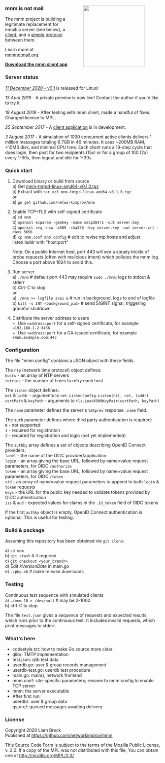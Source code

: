 ### mnm is not mail[<img width="200" hspace="50" align="right" src="https://user-images.githubusercontent.com/458838/65545951-535f6980-decb-11e9-8f46-6122198097b0.png">](https://mnmnotmail.org)

The mnm project is building a legitimate replacement for email: 
a server (see below), 
a [client](https://github.com/networkimprov/mnm-hammer), and 
a [simple protocol](Protocol.md) between them.

Learn more at [mnmnotmail.org](https://mnmnotmail.org). 

[**Download the mnm client app**](https://mnmnotmail.org/#quick-start) 


### Server status

[_11 December 2020_ - v0.1](https://github.com/networkimprov/mnm/releases/latest)
is released for Linux! 

_13 April 2019_ -
A private preview is now live! Contact the author if you'd like to try it.

_19 August 2018_ -
After testing with mnm client, made a handful of fixes. Changed license to MPL.

_25 September 2017_ -
A [client application](https://github.com/networkimprov/mnm-hammer) is in development.

_3 August 2017_ -
A simulation of 1000 concurrent active clients 
delivers 1 million messages totaling 6.7GB in 46 minutes. 
It uses ~200MB RAM, <10MB disk, and minimal CPU time. 
Each client runs a 19-step cycle that does login, then post for two recipients (15x) 
or for a group of 100 (2x) every 1-30s, then logout and idle for 1-30s. 


### Quick start

1. Download binary or build from source  
a) Get [mnm-tmtpd-linux-amd64-v0.1.0.tgz](https://github.com/networkimprov/mnm/releases/download/v0.1.0/mnm-tmtpd-linux-amd64-v0.1.0.tgz)  
b) Extract with `tar xzf mnm-tmtpd-linux-amd64-v0.1.0.tgz`  
or  
a) `go get github.com/networkimprov/mnm`  

1. Enable TCP+TLS with self-signed certificate  
a) `cd mnm`  
b) `openssl ecparam -genkey -name secp384r1 -out server.key`  
c) `openssl req -new -x509 -sha256 -key server.key -out server.crt -days 3650`  
d) `cp mnm.conf mnm.config` # edit to revise ntp.hosts and adjust listen.laddr with "host:port"  

   Note: On a public Internet host, port 443 will see a steady trickle of probe requests 
   (often with malicious intent) which pollutes the mnm log. 
   Choose a port above 1024 to avoid this. 

1. Run server  
a) `./mnm` # default port 443 may require `sudo ./mnm`; logs to stdout & stderr  
b) _Ctrl-C_ to stop  
or  
a) `./mnm >> logfile 2>&1 &` # run in background, logs to end of logfile  
b) `kill -s INT <background_pid>` # send SIGINT signal, triggering graceful shutdown

1. Distribute the server address to users  
+&nbsp; Use `=address:port` for a self-signed certificate, for example `=192.168.1.2:3456`  
+&nbsp; Use `+address:port` for a CA-issued certificate, for example `+mnm.example.com:443`  


### Configuration

The file "mnm.config" contains a JSON object with these fields.

The `ntp` (network time protocol) object defines:  
`hosts` - an array of NTP servers  
`retries` - the number of times to retry each host  

The `listen` object defines:  
`net` & `laddr` - arguments to `net.ListenConfig.Listen(nil, net, laddr)`  
`certPath` & `keyPath` - arguments to `tls.LoadX509KeyPair(certPath, keyPath)`  

The `name` parameter defines the server's `tmtprev` response `.name` field.

The `auth` parameter defines where third party authentication is required:  
`0` - not supported  
`1` - required for registration  
`2` - required for registration and login (not yet implemented)  

The `authby` array defines a set of objects describing OpenID Connect providers:  
`label` - the name of the OIDC provider/application  
`login` - an array giving the base URL, followed by name=value request parameters, for OIDC `/authorize`  
`token` - an array giving the base URL, followed by name=value request parameters, for OIDC `/token`  
`std` - an array of name=value request parameters to append to both `login` & `token` requests  
`keys` - the URL for the public key needed to validate tokens provided by OIDC authentication  
`iss` & `aud` - expected values for claims in the `.id_token` field of OIDC tokens  

If the first `authby` object is empty, OpenID Connect authentication is optional. 
This is useful for testing.


### Build & package

Assuming this repository has been obtained via `git clone`:

a) `cd mnm`  
b) `git stash` # if required  
c) `git checkout <your_branch>`  
d) Edit _kVersionDate_ in main.go  
e) `./pkg.sh` # make release downloads


### Testing

Continuous test sequence with simulated clients  
a) `./mnm 10 > /dev/null` # may be 2-1000  
b) ctrl-C to stop

The file `test.json` gives a sequence of requests and expected results, 
which runs prior to the continuous test. 
It includes invalid requests, which print messages to stderr.


### What's here

- codestyle.txt: how to make Go source more clear
- qlib/: TMTP implementation
- test.json: qlib test data
- userdb.go: user & group records management
- userdb-test.go: userdb test procedure
- main.go: main(), network frontend
- mnm.conf: site-specific parameters; rename to mnm.config to enable TCP server
- mnm: the server executable
- After first run:  
  userdb/: user & group data  
  qstore/: queued messages awaiting delivery


### License

Copyright 2020 Liam Breck  
Published at https://github.com/networkimprov/mnm

This Source Code Form is subject to the terms of the Mozilla Public
License, v. 2.0. If a copy of the MPL was not distributed with this
file, You can obtain one at http://mozilla.org/MPL/2.0/

